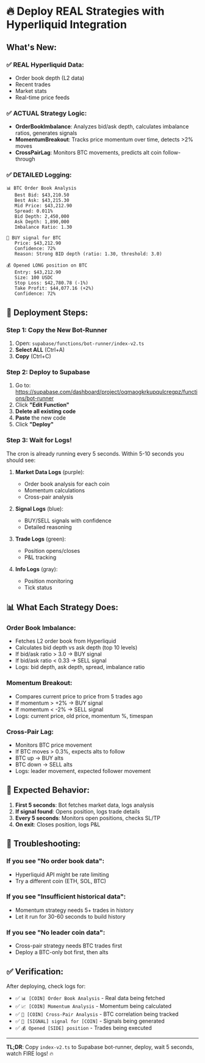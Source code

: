 # 🔥 Deploy REAL Strategies with Hyperliquid Integration

## **What's New:**

### ✅ **REAL Hyperliquid Data:**
- Order book depth (L2 data)
- Recent trades
- Market stats
- Real-time price feeds

### ✅ **ACTUAL Strategy Logic:**
- **OrderBookImbalance**: Analyzes bid/ask depth, calculates imbalance ratios, generates signals
- **MomentumBreakout**: Tracks price momentum over time, detects >2% moves
- **CrossPairLag**: Monitors BTC movements, predicts alt coin follow-through

### ✅ **DETAILED Logging:**
```
📊 BTC Order Book Analysis
   Best Bid: $43,210.50
   Best Ask: $43,215.30
   Mid Price: $43,212.90
   Spread: 0.011%
   Bid Depth: 2,450,000
   Ask Depth: 1,890,000
   Imbalance Ratio: 1.30
   
🎯 BUY signal for BTC
   Price: $43,212.90
   Confidence: 72%
   Reason: Strong BID depth (ratio: 1.30, threshold: 3.0)
   
💰 Opened LONG position on BTC
   Entry: $43,212.90
   Size: 100 USDC
   Stop Loss: $42,780.78 (-1%)
   Take Profit: $44,077.16 (+2%)
   Confidence: 72%
```

## **🚀 Deployment Steps:**

### **Step 1: Copy the New Bot-Runner**

1. Open: `supabase/functions/bot-runner/index-v2.ts`
2. **Select ALL** (Ctrl+A)
3. **Copy** (Ctrl+C)

### **Step 2: Deploy to Supabase**

1. Go to: https://supabase.com/dashboard/project/oqmaogkrkupqulcregpz/functions/bot-runner
2. Click **"Edit Function"**
3. **Delete all existing code**
4. **Paste** the new code
5. Click **"Deploy"**

### **Step 3: Wait for Logs!**

The cron is already running every 5 seconds. Within 5-10 seconds you should see:

1. **Market Data Logs** (purple):
   - Order book analysis for each coin
   - Momentum calculations
   - Cross-pair analysis

2. **Signal Logs** (blue):
   - BUY/SELL signals with confidence
   - Detailed reasoning

3. **Trade Logs** (green):
   - Position opens/closes
   - P&L tracking

4. **Info Logs** (gray):
   - Position monitoring
   - Tick status

## **📊 What Each Strategy Does:**

### **Order Book Imbalance:**
- Fetches L2 order book from Hyperliquid
- Calculates bid depth vs ask depth (top 10 levels)
- If bid/ask ratio > 3.0 → BUY signal
- If bid/ask ratio < 0.33 → SELL signal
- Logs: bid depth, ask depth, spread, imbalance ratio

### **Momentum Breakout:**
- Compares current price to price from 5 trades ago
- If momentum > +2% → BUY signal
- If momentum < -2% → SELL signal
- Logs: current price, old price, momentum %, timespan

### **Cross-Pair Lag:**
- Monitors BTC price movement
- If BTC moves > 0.3%, expects alts to follow
- BTC up → BUY alts
- BTC down → SELL alts
- Logs: leader movement, expected follower movement

## **🎯 Expected Behavior:**

1. **First 5 seconds**: Bot fetches market data, logs analysis
2. **If signal found**: Opens position, logs trade details
3. **Every 5 seconds**: Monitors open positions, checks SL/TP
4. **On exit**: Closes position, logs P&L

## **🔧 Troubleshooting:**

### **If you see "No order book data":**
- Hyperliquid API might be rate limiting
- Try a different coin (ETH, SOL, BTC)

### **If you see "Insufficient historical data":**
- Momentum strategy needs 5+ trades in history
- Let it run for 30-60 seconds to build history

### **If you see "No leader coin data":**
- Cross-pair strategy needs BTC trades first
- Deploy a BTC-only bot first, then alts

## **✅ Verification:**

After deploying, check logs for:
- ✅ `📊 [COIN] Order Book Analysis` - Real data being fetched
- ✅ `📈 [COIN] Momentum Analysis` - Momentum being calculated
- ✅ `🔗 [COIN] Cross-Pair Analysis` - BTC correlation being tracked
- ✅ `🎯 [SIGNAL] signal for [COIN]` - Signals being generated
- ✅ `💰 Opened [SIDE] position` - Trades being executed

---

**TL;DR**: Copy `index-v2.ts` to Supabase bot-runner, deploy, wait 5 seconds, watch FIRE logs! 🔥


